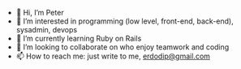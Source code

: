 - 👋 Hi, I’m Peter
- 👀 I’m interested in programming (low level, front-end, back-end), sysadmin, devops
- 🌱 I’m currently learning Ruby on Rails
- 💞️ I’m looking to collaborate on who enjoy teamwork and coding
- 📫 How to reach me: just write to me, erdodip@gmail.com

<!---
erdodip/erdodip is a ✨ special ✨ repository because its `README.md` (this file) appears on your GitHub profile.
You can click the Preview link to take a look at your changes.
--->

